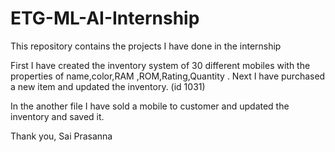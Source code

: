 # ETG-ML-AI-Internship
This repository contains the projects I have done in the internship


First I have created the inventory system of 30 different mobiles with the properties of name,color,RAM ,ROM,Rating,Quantity .
Next I have purchased a new item and updated the inventory. (id 1031)

In the another file I have sold a mobile to customer and updated the inventory and saved it.


Thank you,
Sai Prasanna
